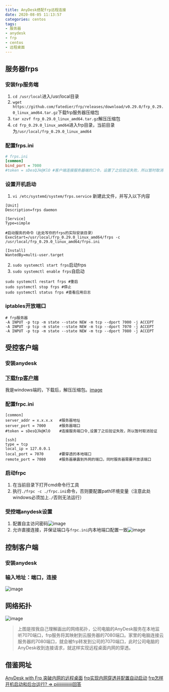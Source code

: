 ```yaml
---
title: AnyDesk搭配frp远程连接
date: 2020-08-05 11:13:57
categories: centos
tags: 
- 服务器
- anydesk
- frp
- centos
- 远程桌面
---
```

## 服务器frps
### 安装frp服务端
1. `cd /usr/local`进入/usr/local目录
2. `wget https://github.com/fatedier/frp/releases/download/v0.29.0/frp_0.29.0_linux_amd64.tar.gz`下载frp服务器压缩包
3. `tar xzvf frp_0.29.0_linux_amd64.tar.gz`解压压缩包
4. `cd frp_0.29.0_linux_amd64`进入frp目录，当前目录为`/usr/local/frp_0.29.0_linux_amd64`

### 配置frps.ini
```ini
# frps.ini
[common]
bind_port = 7000
#token = sDesQJk@KlO #客户端连接服务器端的口令，设置了之后验证失败，所以暂时取消验证
```

### 设置开机启动
1. `vi /etc/systemd/system/frps.service` 新建此文件，并写入以下内容 
```shell 
[Unit]                                                                                        
Description=frps daemon                                                                         
                                                                                                
[Service]                                                                                         
Type=simple                                                                                       
                                                                                                
#启动服务的命令（此处写你的frps的实际安装目录）                                                                       
ExecStart=/usr/local/frp_0.29.0_linux_amd64/frps -c /usr/local/frp_0.29.0_linux_amd64/frps.ini   
                                                                                                
[Install]                                                                                        
WantedBy=multi-user.target                                                                       
```
2. `sudo systemctl start frps`启动frps
3. `sudo systemctl enable frps`自启动
```shell
sudo systemctl restart frps #重启
sudo systemctl stop frps #停止
sudo systemctl status frps #查看应用日志
```

### iptables开放端口
```shell
# frp服务器
-A INPUT -p tcp -m state --state NEW -m tcp --dport 7000 -j ACCEPT
-A INPUT -p tcp -m state --state NEW -m tcp --dport 7070 -j ACCEPT
-A INPUT -p tcp -m state --state NEW -m tcp --dport 7080 -j ACCEPT
```

## 受控客户端
### 安装anydesk

### [下载frp客户端](https://github.com/fatedier/frp/releases)
我是windows端的，下载后，解压压缩包。[image](/images/centos/frp_windows.png)

### 配置frpc.ini
```shell
[common]
server_addr = x.x.x.x   #服务器地址
server_port = 7000      #服务器端口
#token = sDesQJk@KlO    #连接服务端口令,设置了之后验证失败，所以暂时取消验证

[ssh]
type = tcp
local_ip = 127.0.0.1
local_port = 7070       #要穿透的本地端口
remote_port = 7080      #服务器暴露到外网的端口，同时服务器需要开放该端口
```

### 启动frpc
1. 在当前目录下打开cmd命令行工具
2. 执行`./frpc -c ./frpc.ini`命令，否则要配置path环境变量（注意此处windows必须加上`./`否则无法运行）

### 受控端anydesk设置
1. 配置自主访问密码![image](/images/centos/anydesk_user.png)
2. 允许直接连接，并保证端口与`frpc.ini`内本地端口配置一致![image](/images/centos/anydesk_port.png)

## 控制客户端
### 安装anydesk

### 输入地址：端口，连接
![image](/images/centos/ip_port.png)

## 网络拓扑
![image](/images/centos/network.png)
> 上图是按我自己理解画出的网络拓扑，公司电脑的AnyDesk服务在本地监听7070端口，frp服务将其映射到云服务器的7080端口。家里的电脑连接云服务器的7080端口，就会被frp转发到公司的7070端口，此时公司电脑的AnyDesk收到连接请求，就这样实现远程桌面内网的穿透。

## 借鉴网址
[AnyDesk with Frp 突破内网的远程桌面](https://www.cnblogs.com/flylinmu/p/11703567.html)
[frp实现内网穿透并配置自动启动](https://blog.csdn.net/sinat_29963957/article/details/83591264)
[frp怎样开机启动和后台运行? => piiiiiiiiiiiiiii回答](https://github.com/fatedier/frp/issues/176)